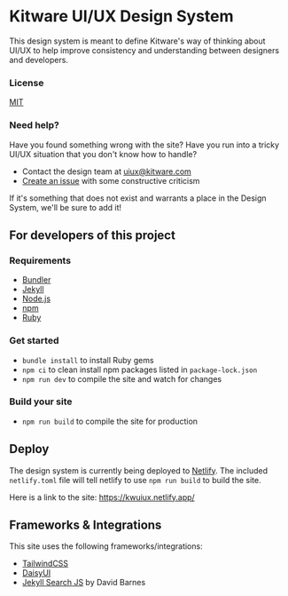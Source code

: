# Kitware UI/UX Design System
This design system is meant to define Kitware's way of thinking about UI/UX to help improve consistency and understanding between designers and developers.

### License
[MIT](https://github.com/jtomeck/kw-design-system/blob/master/LICENSE)

### Need help?
Have you found something wrong with the site? Have you run into a tricky UI/UX situation that you don't know how to handle?
* Contact the design team at [uiux@kitware.com](mailto:uiux@kitware.com)
* [Create an issue](https://github.com/jtomeck/kw-design-system/issues/new) with some constructive criticism

If it's something that does not exist and warrants a place in the Design System, we'll be sure to add it!

## For developers of this project

### Requirements
* [Bundler](http://bundler.io/)
* [Jekyll](https://jekyllrb.com/)
* [Node.js](https://nodejs.org/en/)
* [npm](https://www.npmjs.com/)
* [Ruby](https://www.ruby-lang.org/en/)

### Get started
* `bundle install` to install Ruby gems
* `npm ci` to clean install npm packages listed in `package-lock.json`
* `npm run dev` to compile the site and watch for changes

### Build your site
* `npm run build` to compile the site for production

## Deploy
The design system is currently being deployed to [Netlify](https://www.netlify.com/). The included `netlify.toml` file will tell netlify to use `npm run build` to build the site.

Here is a link to the site: https://kwuiux.netlify.app/

## Frameworks & Integrations
This site uses the following frameworks/integrations:

* [TailwindCSS](https://tailwindcss.com)
* [DaisyUI](https://daisyui.com)
* [Jekyll Search JS](https://github.com/daviddarnes/jekyll-search-js) by David Barnes
